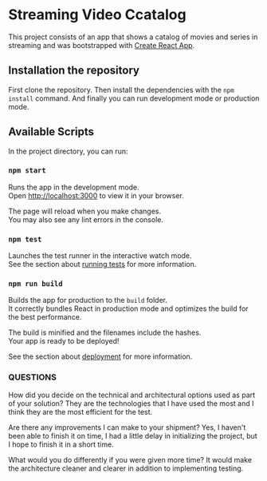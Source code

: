 # Streaming Video Ccatalog

This project consists of an app that shows a catalog of movies and series in streaming and was bootstrapped with [Create React App](https://github.com/facebook/create-react-app).

## Installation the repository

First clone the repository. Then install the dependencies with the `npm install` command. And finally you can run development mode or production mode.

## Available Scripts

In the project directory, you can run:

### `npm start`

Runs the app in the development mode.\
Open [http://localhost:3000](http://localhost:3000) to view it in your browser.

The page will reload when you make changes.\
You may also see any lint errors in the console.

### `npm test`

Launches the test runner in the interactive watch mode.\
See the section about [running tests](https://facebook.github.io/create-react-app/docs/running-tests) for more information.

### `npm run build`

Builds the app for production to the `build` folder.\
It correctly bundles React in production mode and optimizes the build for the best performance.

The build is minified and the filenames include the hashes.\
Your app is ready to be deployed!

See the section about [deployment](https://facebook.github.io/create-react-app/docs/deployment) for more information.

### QUESTIONS

How did you decide on the technical and architectural options used as part of your solution?
They are the technologies that I have used the most and I think they are the most efficient for the test.

Are there any improvements I can make to your shipment?
Yes, I haven't been able to finish it on time, I had a little delay in initializing the project, but I hope to finish it in a short time.

What would you do differently if you were given more time?
It would make the architecture cleaner and clearer in addition to implementing testing.
